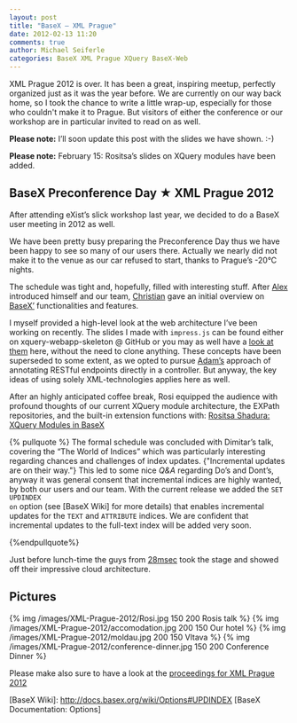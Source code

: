 ```yaml
---
layout: post
title: "BaseX — XML Prague"
date: 2012-02-13 11:20
comments: true
author: Michael Seiferle
categories: BaseX XML Prague XQuery BaseX-Web
---
```



XML Prague 2012 is over. It has been a great, inspiring meetup, perfectly organized just as it was the year before.
We are currently on our way back home, so I took the chance to write a little wrap-up, especially for those who couldn't make it to Prague. 
But visitors of either the conference or our workshop are in particular invited to read on as well.

**Please note:** I’ll soon update this post with the slides we have shown. :-)

**Please note:** February 15: Rositsa’s slides on XQuery modules have been added.
<!-- more -->

BaseX Preconference Day  ★ XML Prague 2012
-----------------------------------------

After attending eXist’s slick workshop last year, we decided to do a BaseX user meeting in 2012 as well.

We have been pretty busy preparing the Preconference Day thus we have been happy to see so many of our users there.
Actually we nearly did not make it to the venue as our car refused to start, thanks to Prague’s -20°C nights.

The schedule was tight and, hopefully, filled with interesting stuff.
After [Alex](http://twitter.com/holualex) introduced himself and our team, [Christian](http://twitter.com/christiangruen) gave an initial overview on [BaseX’](http://basex.org/) functionalities and features.

I myself provided a high-level look at the web architecture I’ve been working on recently.
The slides I made with <code>impress.js</code> can be found either on xquery-webapp-skeleton @ GitHub or you may as well have a [look at them](/images/static/basex-web-slides/app/page/index.html#/) here, without the need to clone anything.
These concepts have been superseded to some extent, as we opted to pursue [Adam’s](http://twitter.com/adamretter) approach of annotating RESTful endpoints directly in a controller.
But anyway, the key ideas of using solely XML-technologies applies here as well.

After an highly anticipated coffee break, Rosi equipped the audience with profound thoughts of our current XQuery module architecture, the EXPath repositories, and the built-in extension functions with: [Rositsa Shadura: XQuery Modules in BaseX](/images/XML-Prague-2012/BaseX-XQuery-Modules.pdf)

{% pullquote %}
The formal schedule was concluded with Dimitar’s talk, covering the “The World of Indices” which was particularly interesting regarding chances and challenges of index updates.
{"Incremental updates are on their way."}
This led to some nice *Q&A* regarding Do’s and Dont’s, anyway it was general consent that incremental indices are highly wanted, by both our users and our team.
With the current release we added the <code>SET UPDINDEX on</code> option (see [BaseX Wiki] for more details) that enables incremental updates for the <code>TEXT</code> and <code>ATTRIBUTE</code> indices. 
We are confident that incremental updates to the full-text index will be added very soon.

{%endpullquote%}


Just before lunch-time the guys from [28msec](http://28msec.com/) took the stage and showed off their impressive cloud architecture. 

Pictures
--------
{% img  /images/XML-Prague-2012/Rosi.jpg 150 200 Rosis talk %}
{% img  /images/XML-Prague-2012/accomodation.jpg 200 150 Our hotel %}
{% img  /images/XML-Prague-2012/moldau.jpg 200 150 Vltava %}
{% img  /images/XML-Prague-2012/conference-dinner.jpg 150 200 Conference Dinner %}

Please make also sure to have a look at the [proceedings for XML Prague 2012](http://www.xmlprague.cz/2012/files/xmlprague-2012-proceedings.pdf "XML Prague Proceedings")

[BaseX Wiki]: http://docs.basex.org/wiki/Options#UPDINDEX [BaseX Documentation: Options]
